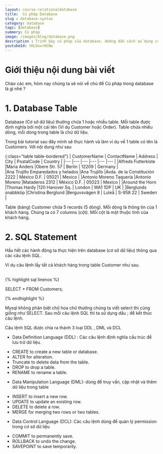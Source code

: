 ```yaml
---
layout: course-relationaldatabase
title:  Cú pháp Database
slug : database-syntax
category: database
tags: [database]
summery: Cú pháp    
image: /images/blog/database.png
description : Trình bày cú pháp của database. Hướng dẫn cách sử dụng cú pháp trong database
youtubeId: tKLOuvrHCNw
---
```


# **Giới thiệu nội dung bài viết**

Chào các em, hôm nay chúng ta sẽ nói về chủ đề Cú pháp trong database là gì nhé ?

# **1. Database Table**

Database (Cơ sở dữ liệu) thường chứa 1 hoặc nhiều table. Mỗi table được định nghĩa bởi một cái tên (Ví dụ Customer hoặc Order). Table chứa nhiều dòng, mỗi dòng trong table là chứ dữ liệu.

Trong bài tutorial sau đây mình sẽ thực hành và làm ví dụ về 1 table có tên là Customers. Với nội dung như sau

{:class="table table-bordered"}
|  CustomerName  					|  ContactName	    |   Address	  					| 	City		|	PostalCode	|	Country		|
|---	            				|---	            |---	     					|---			|---			|---			|
|Alfreds Futterkiste				|Maria Anders		|Obere Str. 57					|	Berlin		|	12209		|	Germany		|		
|Ana Trujillo Emparedados y helados	|Ana Trujillo		|Avda. de la Constitución 2222	|	México D.F.	|	05021		|	Mexico		|
|Antonio Moreno Taquería			|Antonio Moreno		|Mataderos 2312					|	México D.F.	|	05023		|	Mexico		|
|Around the Horn					|Thomas Hardy		|120 Hanover Sq.				|	London		|	WA1 1DP		|	UK			|
|Berglunds snabbköp					|Christina Berglund	|Berguvsvägen 8					|	Luleå		|	S-958 22	|	Sweden		|

Table (bảng) Customer chứa 5 records (5 dòng). Mỗi dòng là thông tin của 1 khách hàng. Chúng ta có 7 columns (cột). Mỗi cột là một thuộc tính của khách hàng.

# **2. SQL Statement**

Hầu hết các hành động ta thực hiện trên database (cơ sở dữ liệu) thông qua các câu lệnh SQL.

Ví dụ câu lệnh lấy tất cả khách hàng trong table Customer như sau.


<br>
{% highlight sql linenos %}

SELECT * FROM Customers;

{% endhighlight %}

Mysql không phân biệt chữ hoa chữ thường chúng ta viết select thì cũng giống như SELECT. Sau mỗi câu lệnh SQL thì ta sử dụng dấu ; để kết thúc câu lệnh.

Câu lệnh SQL được chia ra thành 3 loại DDL , DML và DCL 

- Data Definition Language (DDL) : Các câu lệnh định nghĩa cấu trúc để lưu trữ dữ liệu.

+ CREATE to create a new table or database.
+ ALTER for alteration.
+ Truncate to delete data from the table.
+ DROP to drop a table.
+ RENAME to rename a table. 

- Data Manipulation Language (DML): dùng để truy vấn, cập nhật và thêm dữ liệu trong table
+ INSERT to insert a new row.
+ UPDATE to update an existing row.
+ DELETE to delete a row.
+ MERGE for merging two rows or two tables.

- Data Control Language (DCL): Các câu lệnh dùng để quản lý permission trong cơ sở dử liệu

+ COMMIT to permanently save.
+ ROLLBACK to undo the change.
+ SAVEPOINT to save temporarily.





